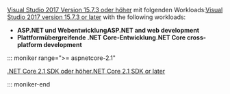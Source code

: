 <span data-ttu-id="be431-101">[Visual Studio 2017 Version 15.7.3 oder höher](https://visualstudio.microsoft.com/downloads/) mit folgenden Workloads:</span><span class="sxs-lookup"><span data-stu-id="be431-101">[Visual Studio 2017 version 15.7.3 or later](https://visualstudio.microsoft.com/downloads/) with the following workloads:</span></span>

* <span data-ttu-id="be431-102">**ASP.NET und Webentwicklung**</span><span class="sxs-lookup"><span data-stu-id="be431-102">**ASP.NET and web development**</span></span>
* <span data-ttu-id="be431-103">**Plattformübergreifende .NET Core-Entwicklung**</span><span class="sxs-lookup"><span data-stu-id="be431-103">**.NET Core cross-platform development**</span></span>

::: moniker range=">= aspnetcore-2.1"

[<span data-ttu-id="be431-104">.NET Core 2.1 SDK oder höher</span><span class="sxs-lookup"><span data-stu-id="be431-104">.NET Core 2.1 SDK or later</span></span>](https://www.microsoft.com/net/download/windows)

::: moniker-end
